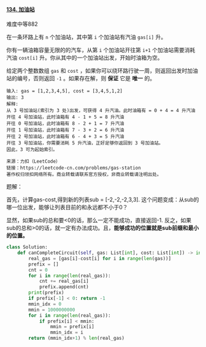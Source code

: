 #### [134. 加油站](https://leetcode-cn.com/problems/gas-station/)

难度中等882

在一条环路上有 `n` 个加油站，其中第 `i` 个加油站有汽油 `gas[i]` 升。

你有一辆油箱容量无限的的汽车，从第 `i` 个加油站开往第 `i+1` 个加油站需要消耗汽油 `cost[i]` 升。你从其中的一个加油站出发，开始时油箱为空。

给定两个整数数组 `gas` 和 `cost` ，如果你可以绕环路行驶一周，则返回出发时加油站的编号，否则返回 `-1` 。如果存在解，则 **保证** 它是 **唯一** 的。

```
输入: gas = [1,2,3,4,5], cost = [3,4,5,1,2]
输出: 3
解释:
从 3 号加油站(索引为 3 处)出发，可获得 4 升汽油。此时油箱有 = 0 + 4 = 4 升汽油
开往 4 号加油站，此时油箱有 4 - 1 + 5 = 8 升汽油
开往 0 号加油站，此时油箱有 8 - 2 + 1 = 7 升汽油
开往 1 号加油站，此时油箱有 7 - 3 + 2 = 6 升汽油
开往 2 号加油站，此时油箱有 6 - 4 + 3 = 5 升汽油
开往 3 号加油站，你需要消耗 5 升汽油，正好足够你返回到 3 号加油站。
因此，3 可为起始索引。

来源：力扣（LeetCode）
链接：https://leetcode-cn.com/problems/gas-station
著作权归领扣网络所有。商业转载请联系官方授权，非商业转载请注明出处。
```



题解：

首先，计算gas-cost,得到新的列表sub = [-2,-2,-2,3,3]. 这个问题变成：从sub的哪一位出发，能够让列表目前的和永远都不小于0？

显然，如果sub的总和要<0的话，那么一定不能成功，直接返回-1. 反之，如果sub的总和>0的话，就一定有办法成功。且，**能够成功的位置就是sub前缀和最小的位置。**

```python
class Solution:
    def canCompleteCircuit(self, gas: List[int], cost: List[int]) -> int:
        real_gas = [gas[i]-cost[i] for i in range(len(gas))]
        prefix = []
        cnt = 0
        for i in range(len(real_gas)):
            cnt += real_gas[i]
            prefix.append(cnt)
        print(prefix)
        if prefix[-1] < 0: return -1
        mmin_idx = 0
        mmin = 1000000000
        for i in range(len(real_gas)):
            if prefix[i] < mmin:
                mmin = prefix[i]
                mmin_idx = i
        return (mmin_idx+1) % len(real_gas)
```



 
